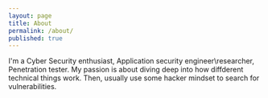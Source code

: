 ```yaml
---
layout: page
title: About
permalink: /about/
published: true
---
```



I'm a Cyber Security enthusiast, Application security engineer\researcher, Penetration tester.
My passion is about diving deep into how diffderent technical things work. Then, usually use some hacker mindset to search for vulnerabilities.